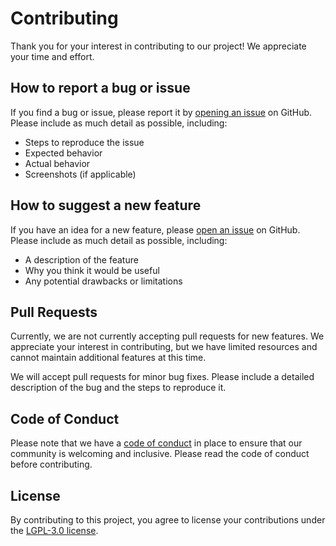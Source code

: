 # Contributing

Thank you for your interest in contributing to our project! We appreciate your time and effort.

## How to report a bug or issue

If you find a bug or issue, please report it by [opening an issue](https://github.com/felipebz/zpa-cli/issues/new) on GitHub. Please include as much detail as possible, including:

- Steps to reproduce the issue
- Expected behavior
- Actual behavior
- Screenshots (if applicable)

## How to suggest a new feature

If you have an idea for a new feature, please [open an issue](https://github.com/felipebz/zpa-cli/issues/new) on GitHub. Please include as much detail as possible, including:

- A description of the feature
- Why you think it would be useful
- Any potential drawbacks or limitations

## Pull Requests

Currently, we are not currently accepting pull requests for new features. We appreciate your interest in contributing, but we have limited resources and cannot maintain additional features at this time.

We will accept pull requests for minor bug fixes. Please include a detailed description of the bug and the steps to reproduce it.

## Code of Conduct

Please note that we have a [code of conduct](CODE_OF_CONDUCT.md) in place to ensure that our community is welcoming and inclusive. Please read the code of conduct before contributing.

## License

By contributing to this project, you agree to license your contributions under the [LGPL-3.0 license](LICENSE).
